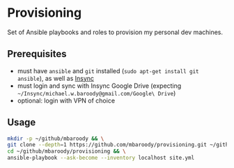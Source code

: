 # Provisioning
Set of Ansible playbooks and roles to provision my personal dev machines.

## Prerequisites
- must have `ansible` and `git` installed (`sudo apt-get install git ansible`), as well as [Insync](https://www.insynchq.com)
- must login and sync with Insync Google Drive (expecting `~/Insync/michael.w.baroody@gmail.com/Google\ Drive`)
- optional: login with VPN of choice

## Usage
```bash
mkdir -p ~/github/mbaroody && \
git clone --depth=1 https://github.com/mbaroody/provisioning.git ~/github/mbaroody/provisioning && \
cd ~/github/mbaroody/provisioning && \
ansible-playbook --ask-become --inventory localhost site.yml
```